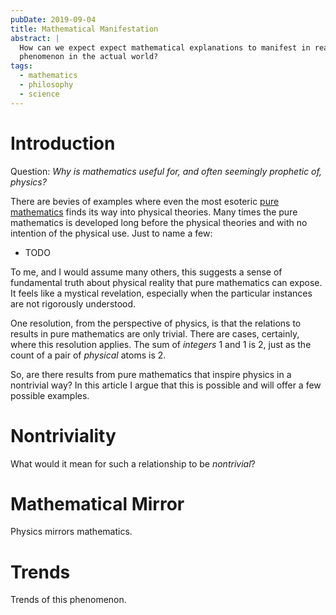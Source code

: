 ```yaml
---
pubDate: 2019-09-04
title: Mathematical Manifestation
abstract: |
  How can we expect expect mathematical explanations to manifest in real
  phenomenon in the actual world?
tags:
  - mathematics
  - philosophy
  - science
---
```


# Introduction

Question: _Why is mathematics useful for, and often seemingly prophetic of,
physics?_

There are bevies of examples where even the most esoteric
[pure mathematics](https://en.wikipedia.org/wiki/Pure_mathematics) finds its way
into physical theories. Many times the pure mathematics is developed long before
the physical theories and with no intention of the physical use. Just to name a
few:

- TODO

To me, and I would assume many others, this suggests a sense of fundamental
truth about physical reality that pure mathematics can expose. It feels like a
mystical revelation, especially when the particular instances are not rigorously
understood.

One resolution, from the perspective of physics, is that the relations to
results in pure mathematics are only trivial. There are cases, certainly, where
this resolution applies. The sum of _integers_ 1 and 1 is 2, just as the count
of a pair of _physical_ atoms is 2.

So, are there results from pure mathematics that inspire physics in a nontrivial
way? In this article I argue that this is possible and will offer a few possible
examples.

# Nontriviality

What would it mean for such a relationship to be _nontrivial_?

# Mathematical Mirror

Physics mirrors mathematics.

# Trends

Trends of this phenomenon.
